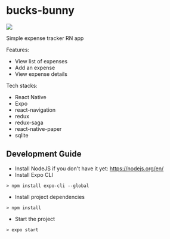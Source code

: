 # bucks-bunny

![](https://media1.tenor.com/images/2c226679873feb731a640ec291b71a11/tenor.gif?itemid=17544086)

Simple expense tracker RN app

Features:
- View list of expenses
- Add an expense
- View expense details

Tech stacks:
- React Native
- Expo
- react-navigation
- redux
- redux-saga
- react-native-paper
- sqlite

## Development Guide

- Install NodeJS if you don't have it yet: https://nodejs.org/en/
- Install Expo CLI
```
> npm install expo-cli --global
```
- Install project dependencies
```
> npm install
```
- Start the project
```
> expo start
```
